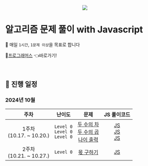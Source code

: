 <p align="center">
  <img src="https://github.com/user-attachments/assets/4d3b8c58-44e6-432c-93f2-ca04f67f9483" />
</p>

# 알고리즘 문제 풀이 with Javascript

🎯 매일 `1시간`, `1문제 이상`을 목표로 합니다

🔗<a href="https://school.programmers.co.kr/learn/challenges" target="_blank">프로그래머스</a> 👈바로가기!

<br />

## 📅 진행 일정

### 2024년 10월

|주차|난이도|문제|JS 풀이코드|
| :----------------: | :----------------: | :----------------: | :----------------:|
| 1주차<br />(10.17. ~ 10.20.) | `Level 0`<br />`Level 0`<br />`Level 0`<br /> | [두 수의 차](https://school.programmers.co.kr/learn/courses/30/lessons/120803)<br />[두 수의 곱](https://school.programmers.co.kr/learn/courses/30/lessons/120804)<br />[나이 출력](https://school.programmers.co.kr/learn/courses/30/lessons/120820)<br /> | [JS](https://github.com/ej-kimm/algorithm-with-js/blob/main/Level0/%EB%91%90%EC%88%98%EC%9D%98%EC%B0%A8.js)<br />[JS](https://github.com/ej-kimm/algorithm-with-js/blob/main/Level0/%EB%91%90%EC%88%98%EC%9D%98%EA%B3%B1.js)<br />[JS](https://github.com/ej-kimm/algorithm-with-js/blob/main/Level0/%EB%82%98%EC%9D%B4%EC%B6%9C%EB%A0%A5.js)<br /> |
| 2주차<br />(10.21. ~ 10.27.) | `Level 0`<br /> | [몫 구하기](https://school.programmers.co.kr/learn/courses/30/lessons/120805)<br /> | [JS](https://github.com/ej-kimm/algorithm-with-js/blob/main/Level0/%EB%AA%AB%EA%B5%AC%ED%95%98%EA%B8%B0.js)<br /> |